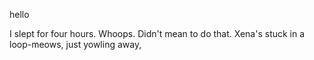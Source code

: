 hello 

I slept for four hours. Whoops.
Didn't mean to do that.
Xena's stuck in a loop-meows,
just yowling away, 